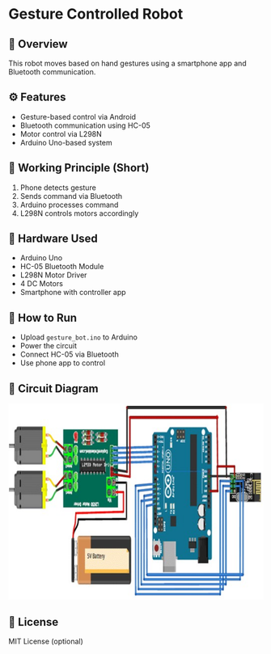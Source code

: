 # Gesture Controlled Robot

## 🚀 Overview
This robot moves based on hand gestures using a smartphone app and Bluetooth communication.

## ⚙️ Features
- Gesture-based control via Android
- Bluetooth communication using HC-05
- Motor control via L298N
- Arduino Uno-based system

## 🧠 Working Principle (Short)
1. Phone detects gesture
2. Sends command via Bluetooth
3. Arduino processes command
4. L298N controls motors accordingly

## 🔧 Hardware Used
- Arduino Uno
- HC-05 Bluetooth Module
- L298N Motor Driver
- 4 DC Motors
- Smartphone with controller app

## 🧪 How to Run
- Upload `gesture_bot.ino` to Arduino
- Power the circuit
- Connect HC-05 via Bluetooth
- Use phone app to control

## 🔌 Circuit Diagram

![Circuit Diagram](circuit_diagram.jpg)


## 📄 License
MIT License (optional)
